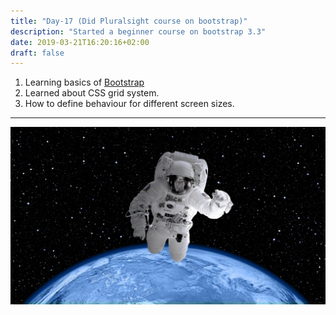 ```yaml
---
title: "Day-17 (Did Pluralsight course on bootstrap)"
description: "Started a beginner course on bootstrap 3.3"
date: 2019-03-21T16:20:16+02:00
draft: false
---
```


1. Learning basics of [Bootstrap](https://getbootstrap.com/docs/3.4/)
1. Learned about CSS grid system.
1. How to define behaviour for different screen sizes.

---

![Rocket is ready to fly](/images/spacesuit.jpg)
